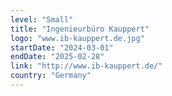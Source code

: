 ```yaml
---
level: "Small"
title: "Ingenieurbüro Kauppert"
logo: "www.ib-kauppert.de.jpg"
startDate: "2024-03-01"
endDate: "2025-02-28"
link: "http://www.ib-kauppert.de/"
country: "Germany"
---
```

